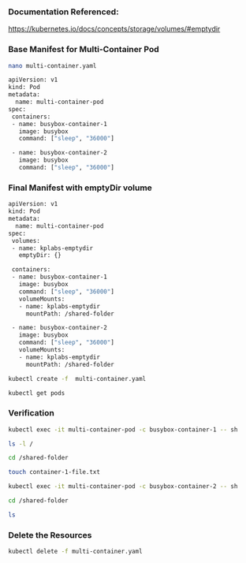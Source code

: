 ### Documentation Referenced:

https://kubernetes.io/docs/concepts/storage/volumes/#emptydir

### Base Manifest for Multi-Container Pod
```sh
nano multi-container.yaml
```
```sh
apiVersion: v1
kind: Pod
metadata:
  name: multi-container-pod
spec:
 containers:
 - name: busybox-container-1
   image: busybox
   command: ["sleep", "36000"]

 - name: busybox-container-2
   image: busybox
   command: ["sleep", "36000"]
```

### Final Manifest with emptyDir volume

```sh
apiVersion: v1
kind: Pod
metadata:
  name: multi-container-pod
spec:
 volumes:
 - name: kplabs-emptydir
   emptyDir: {}

 containers:
 - name: busybox-container-1
   image: busybox
   command: ["sleep", "36000"]
   volumeMounts:
   - name: kplabs-emptydir
     mountPath: /shared-folder

 - name: busybox-container-2
   image: busybox
   command: ["sleep", "36000"]
   volumeMounts:
   - name: kplabs-emptydir
     mountPath: /shared-folder
```
```sh
kubectl create -f  multi-container.yaml

kubectl get pods
```
### Verification
```sh
kubectl exec -it multi-container-pod -c busybox-container-1 -- sh

ls -l /

cd /shared-folder

touch container-1-file.txt
```
```sh
kubectl exec -it multi-container-pod -c busybox-container-2 -- sh

cd /shared-folder

ls
```

### Delete the Resources
```sh
kubectl delete -f multi-container.yaml
```